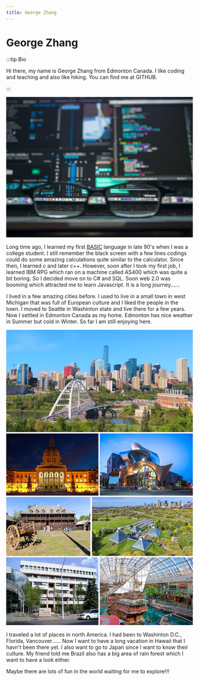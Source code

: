 ```yaml
---
title: George Zhang
---
```


# George Zhang

:::tip Bio

Hi there, my name is George Zhang from Edmonton Canada. I like coding and teaching and also like hiking. You can find me at GITHUB.

:::

![George Zhang Profile Photo](/img/contributors/GeorgeZhang_profile_photo.jpg)

Long time ago, I learned my first [BASIC](https://en.wikipedia.org/wiki/BASIC) language in late 90's when I was a college student. I still remember the black screen with a few lines codings could do some amazing calculations quite similar to the calculator. Since then, I learned c and later c++. However, soon after I took my first job, I learned IBM RPG which ran on a machine called AS400 which was quite a bit boring. So I decided move on to C# and SQL. Soon web 2.0 was booming which attracted me to learn Javascript. It is a long journey......

I lived in a few amazing cities before. I used to live in a small town in west Michigan that was full of European culture and I liked the people in the town. I moved to Seattle in Washinton state and live there for a few years. Now I settled in Edmonton Canada as my home. Edmonton has nice weather in Summer but cold in Winter. So far I am still enjoying here.

![Edmonton](/img/contributors/Edmonton_Montage_2020.jpeg)

I traveled a lot of places in north America. I had been to Washinton D.C., Florida, Vancouver...... Now I want to have a long vacation in Hawaii that I havn't been there yet. I also want to go to Japan since I want to know their culture. My friend told me Brazil also has a big area of rain forest which I want to have a look either.

Maybe there are lots of fun in the world waiting for me to explore!!!